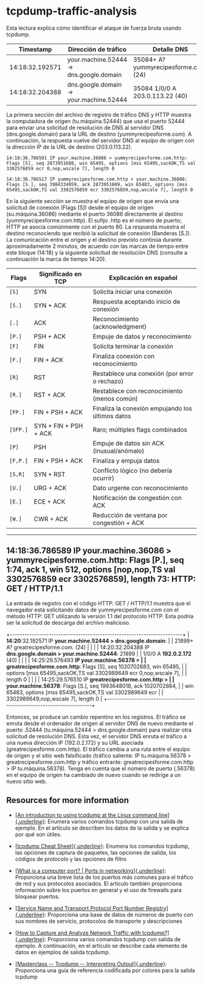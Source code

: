 # tcpdump-traffic-analysis

Esta lectura explica cómo identificar el ataque de fuerza bruta usando
tcpdump.

| Timestamp       | Dirección de tráfico                 | Detalle DNS                                       |
|-----------------|-----------------------------------|--------------------------------------------------|
| 14:18:32.192571 | your.machine.52444 → dns.google.domain | 35084+ A? yummyrecipesforme.com. (24)            |
| 14:18:32.204388 | dns.google.domain → your.machine.52444 | 35084 1/0/0 A 203.0.113.22 (40)                  |


La primera sección del archivo de registro de tráfico DNS y HTTP muestra
la computadora de origen (tu.máquina.52444) que usa el puerto 52444 para
enviar una solicitud de resolución de DNS al servidor DNS
(dns.google.domain) para la URL de destino (yummyrecipesforme.com). A
continuación, la respuesta vuelve del servidor DNS al equipo de origen
con la dirección IP de la URL de destino (203.0.113.22).

```plaintext
14:18:36.786501 IP your.machine.36086 > yummyrecipesforme.com.http: Flags [S], seq 2873951608, win 65495, options [mss 65495,sackOK,TS val 3302576859 ecr 0,nop,wscale 7], length 0

14:18:36.786517 IP yummyrecipesforme.com.http > your.machine.36086: Flags [S.], seq 3984334959, ack 2873951609, win 65483, options [mss 65495,sackOK,TS val 3302576859 ecr 3302576859,nop,wscale 7], length 0
```

En la siguiente sección se muestra el equipo de origen que envía una
solicitud de conexión (Flags \[S\]) desde el equipo de origen
(su.máquina.36086) mediante el puerto 36086 directamente al destino
(yummyrecipesforme.com.http). El sufijo .http es el número de puerto;
HTTP se asocia comúnmente con el puerto 80. La respuesta muestra el
destino reconociendo que recibió la solicitud de conexión (Banderas
\[S.\]). La comunicación entre el origen y el destino previsto continúa
durante aproximadamente 2 minutos, de acuerdo con las marcas de tiempo
entre este bloque (14:18) y la siguiente solicitud de resolución DNS
(consulte a continuación la marca de tiempo 14:20).

 | Flags     | Significado en TCP       | Explicación en español                                 |
|-----------|-------------------------|-------------------------------------------------------|
| `[S]`     | SYN                     | Solicita iniciar una conexión                          |
| `[S.]`    | SYN + ACK               | Respuesta aceptando inicio de conexión                 |
| `[.]`     | ACK                     | Reconocimiento (acknowledgment)                        |
| `[P.]`    | PSH + ACK               | Empuje de datos y reconocimiento                       |
| `[F]`     | FIN                     | Solicita terminar la conexión                           |
| `[F.]`    | FIN + ACK               | Finaliza conexión con reconocimiento                    |
| `[R]`     | RST                     | Restablece una conexión (por error o rechazo)          |
| `[R.]`    | RST + ACK               | Restablece con reconocimiento (menos común)            |
| `[FP.]`   | FIN + PSH + ACK         | Finaliza la conexión empujando los últimos datos       |
| `[SFP.]`  | SYN + FIN + PSH + ACK   | Raro; múltiples flags combinados                        |
| `[P]`     | PSH                     | Empuje de datos sin ACK (inusual/anómalo)              |
| `[F,P.]`  | FIN + PSH + ACK         | Finaliza y empuja datos                                 |
| `[S,R]`   | SYN + RST               | Conflicto lógico (no debería ocurrir)                  |
| `[U.]`    | URG + ACK               | Dato urgente con reconocimiento                         |
| `[E.]`    | ECE + ACK               | Notificación de congestión con ACK                      |
| `[W.]`    | CWR + ACK               | Reducción de ventana por congestión + ACK              |


 -----------------------------------------------------------------------
 14:18:36.786589 IP your.machine.36086 >
 yummyrecipesforme.com.http: Flags [P.], seq 1:74, ack 1, win 512,
 options [nop,nop,TS val 3302576859 ecr 3302576859], length 73:
 HTTP: GET / HTTP/1.1
 -----------------------------------------------------------------------


La entrada de registro con el código HTTP: GET / HTTP/1.1 muestra que el
navegador está solicitando datos de yummyrecipesforme.com con el método
HTTP: GET utilizando la versión 1.1 del protocolo HTTP. Esta podría ser
la solicitud de descarga del archivo malicioso.

+-----------------------------------------------------------------------+
| **14:20**:32.192571 IP **your.machine.52444 \> dns.google.domain**:   |
| 21899+ A? greatrecipesforme.com. (24)                                 |
|                                                                       |
| 14:20:32.204388 IP **dns.google.domain \> your.machine.52444**: 21899 |
| 1/0/0 A **192.0.2.172** (40)                                          |
|                                                                       |
| 14:25:29.576493 **IP your.machine.56378 \>                            |
| greatrecipesforme.com.http**: Flags \[S\], seq 1020702883, win 65495, |
| options \[mss 65495,sackOK,TS val 3302989649 ecr 0,nop,wscale 7\],    |
| length 0                                                              |
|                                                                       |
| 14:25:29.576510 IP **greatrecipesforme.com.http \>                    |
| your.machine.56378**: Flags \[S.\], seq 1993648018, ack 1020702884,   |
| win 65483, options \[mss 65495,sackOK,TS val 3302989649 ecr           |
| 3302989649,nop,wscale 7\], length 0                                   |
+-----------------------------------------------------------------------+

Entonces, se produce un cambio repentino en los registros. El tráfico se
enruta desde el ordenador de origen al servidor DNS de nuevo mediante el
puerto .52444 (tu.máquina.52444 \> dns.google.domain) para realizar otra
solicitud de resolución DNS. Esta vez, el servidor DNS enruta el tráfico
a una nueva dirección IP (192.0.2.172) y su URL asociada
(greatrecipesforme.com.http). El tráfico cambia a una ruta entre el
equipo de origen y el sitio web falsificado (tráfico saliente: IP
tu.máquina.56378 \> greatrecipesforme.com.http y tráfico entrante:
greatrecipesforme.com.http \> IP tu.máquina.56378). Tenga en cuenta que
el número de puerto (.56378) en el equipo de origen ha cambiado de nuevo
cuando se redirige a un nuevo sitio web.

## Resources for more information

- [[An introduction to using tcpdump at the Linux command
  line]{.underline}](https://opensource.com/article/18/10/introduction-tcpdump):
  Enumera varios comandos tcpdump con una salida de ejemplo. En el
  artículo se describen los datos de la salida y se explica por qué son
  útiles.

- [[tcpdump Cheat
  Sheet]{.underline}](https://www.comparitech.com/net-admin/tcpdump-cheat-sheet/):
  Enumera los comandos tcpdump, las opciones de captura de paquetes, las
  opciones de salida, los códigos de protocolo y las opciones de filtro

- [[What is a computer port? \| Ports in
  networking]{.underline}](https://www.cloudflare.com/learning/network-layer/what-is-a-computer-port/):
  Proporciona una breve lista de los puertos más comunes para el tráfico
  de red y sus protocolos asociados. El artículo también proporciona
  información sobre los puertos en general y el uso de firewalls para
  bloquear puertos.

- [[Service Name and Transport Protocol Port Number
  Registry]{.underline}](https://www.iana.org/assignments/service-names-port-numbers/service-names-port-numbers.xhtml):
  Proporciona una base de datos de números de puerto con sus nombres de
  servicio, protocolos de transporte y descripciones

- [[How to Capture and Analyze Network Traffic with
  tcpdump?]{.underline}](https://geekflare.com/tcpdump-examples/):
  Proporciona varios comandos tcpdump con salida de ejemplo. A
  continuación, en el artículo se describe cada elemento de datos en
  ejemplos de salida tcpdump.

- [[Masterclass -- Tcpdump -- Interpreting
  Output]{.underline}](https://packetpushers.net/masterclass-tcpdump-interpreting-output/):
  Proporciona una guía de referencia codificada por colores para la
  salida tcpdump
